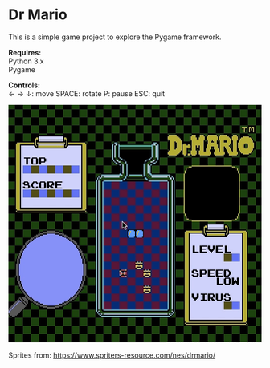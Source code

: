 # Dr Mario
 
This is a simple game project to explore the Pygame framework.

**Requires:**  
Python 3.x  
Pygame  
 
**Controls:**  
← → ↓: move
SPACE: rotate
P: pause
ESC: quit  

![animated gif demo of application](DrMario.gif)

Sprites from: https://www.spriters-resource.com/nes/drmario/
